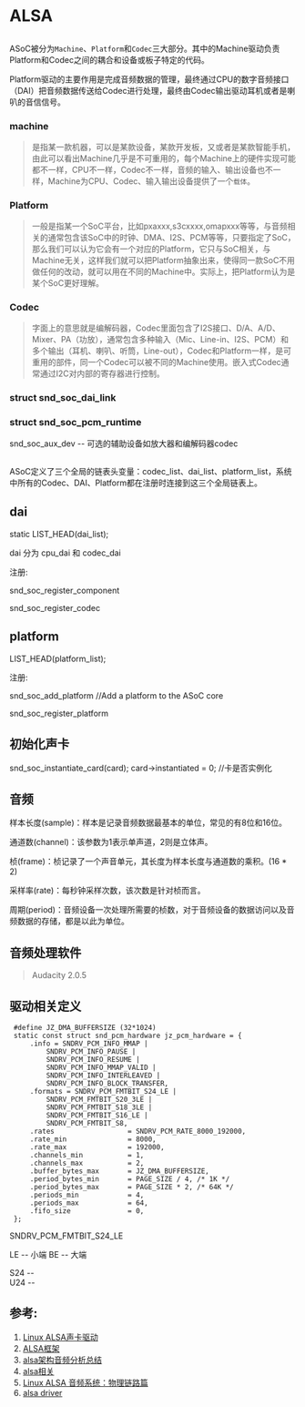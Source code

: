 # ALSA


## 





ASoC被分为`Machine`、`Platform`和`Codec`三大部分。其中的Machine驱动负责Platform和Codec之间的耦合和设备或板子特定的代码。

Platform驱动的主要作用是完成音频数据的管理，最终通过CPU的数字音频接口（DAI）把音频数据传送给Codec进行处理，最终由Codec输出驱动耳机或者是喇叭的音信信号。

### machine 

>是指某一款机器，可以是某款设备，某款开发板，又或者是某款智能手机，由此可以看出Machine几乎是不可重用的，每个Machine上的硬件实现可能都不一样，CPU不一样，Codec不一样，音频的输入、输出设备也不一样，Machine为CPU、Codec、输入输出设备提供了一个`载体`。

### Platform  

> 一般是指某一个SoC平台，比如pxaxxx,s3cxxxx,omapxxx等等，与音频相关的通常包含该SoC中的时钟、DMA、I2S、PCM等等，只要指定了SoC，那么我们可以认为它会有一个对应的Platform，它只与SoC相关，与Machine无关，这样我们就可以把Platform抽象出来，使得同一款SoC不用做任何的改动，就可以用在不同的Machine中。实际上，把Platform认为是某个SoC更好理解。

### Codec

> 字面上的意思就是编解码器，Codec里面包含了I2S接口、D/A、A/D、Mixer、PA（功放），通常包含多种输入（Mic、Line-in、I2S、PCM）和多个输出（耳机、喇叭、听筒，Line-out），Codec和Platform一样，是可重用的部件，同一个Codec可以被不同的Machine使用。嵌入式Codec通常通过I2C对内部的寄存器进行控制。 


### struct snd_soc_dai_link


### struct snd_soc_pcm_runtime


snd_soc_aux_dev  -- 可选的辅助设备如放大器和编解码器codec

## 

ASoC定义了三个全局的链表头变量：codec_list、dai_list、platform_list，系统中所有的Codec、DAI、Platform都在注册时连接到这三个全局链表上。

## dai

static LIST_HEAD(dai_list); 


dai 分为 cpu_dai 和 codec_dai



注册:

snd_soc_register_component



snd_soc_register_codec


## platform

LIST_HEAD(platform_list);

注册:

snd_soc_add_platform   //Add a platform to the ASoC core

snd_soc_register_platform


## 初始化声卡


snd_soc_instantiate_card(card); 
card->instantiated = 0;   //卡是否实例化


## 音频

样本长度(sample)：样本是记录音频数据最基本的单位，常见的有8位和16位。

通道数(channel)：该参数为1表示单声道，2则是立体声。

桢(frame)：桢记录了一个声音单元，其长度为样本长度与通道数的乘积。(16 * 2)

采样率(rate)：每秒钟采样次数，该次数是针对桢而言。

周期(period)：音频设备一次处理所需要的桢数，对于音频设备的数据访问以及音频数据的存储，都是以此为单位。


## 音频处理软件

>  Audacity 2.0.5


## 驱动相关定义

```
 #define JZ_DMA_BUFFERSIZE (32*1024)                                                       
 static const struct snd_pcm_hardware jz_pcm_hardware = {                                  
     .info = SNDRV_PCM_INFO_MMAP |                                                         
         SNDRV_PCM_INFO_PAUSE |                                                            
         SNDRV_PCM_INFO_RESUME |                                                           
         SNDRV_PCM_INFO_MMAP_VALID |                                                       
         SNDRV_PCM_INFO_INTERLEAVED |                                                      
         SNDRV_PCM_INFO_BLOCK_TRANSFER,                                                    
     .formats = SNDRV_PCM_FMTBIT_S24_LE |                                                  
         SNDRV_PCM_FMTBIT_S20_3LE |                                                        
         SNDRV_PCM_FMTBIT_S18_3LE |                                                        
         SNDRV_PCM_FMTBIT_S16_LE |                                                         
         SNDRV_PCM_FMTBIT_S8,                                                              
     .rates                  = SNDRV_PCM_RATE_8000_192000,                                 
     .rate_min               = 8000,                                                       
     .rate_max               = 192000,                                                     
     .channels_min           = 1,                                                          
     .channels_max           = 2,                                                          
     .buffer_bytes_max       = JZ_DMA_BUFFERSIZE,                                          
     .period_bytes_min       = PAGE_SIZE / 4, /* 1K */                                     
     .period_bytes_max       = PAGE_SIZE * 2, /* 64K */                                    
     .periods_min            = 4,                                                          
     .periods_max            = 64,                                                         
     .fifo_size              = 0,                                                          
 };                                                                                        
```
SNDRV_PCM_FMTBIT_S24_LE

LE  --   小端
BE  --   大端

S24 --    
U24 --   




## 参考:

1. [ Linux ALSA声卡驱动](http://blog.csdn.net/droidphone/article/details/6271122)
2. [ALSA框架](http://www.360doc.com/content/12/0731/17/10388890_227508444.shtml)
3. [alsa架构音频分析总结](http://blog.csdn.net/shen924/article/details/8775352)
4. [alsa相关](http://www.alivepea.me/)
5. [Linux ALSA 音频系统：物理链路篇](http://www.itwendao.com/article/detail/290711.html)
6. [alsa driver](http://www.alsa-project.org/main/index.php/Minivosc)
